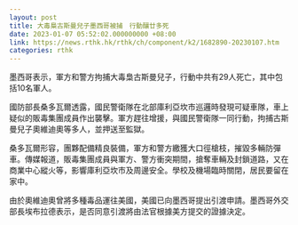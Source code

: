 ```yaml
---
layout: post
title: 大毒梟古斯曼兒子墨西哥被捕　行動釀廿多死
date: 2023-01-07 05:52:02.000000000 +08:00
link: https://news.rthk.hk/rthk/ch/component/k2/1682890-20230107.htm
categories: rthk
---
```


墨西哥表示，軍方和警方拘捕大毒梟古斯曼兒子，行動中共有29人死亡，其中包括10名軍人。

國防部長桑多瓦爾透露，國民警衛隊在北部庫利亞坎市巡邏時發現可疑車隊，車上疑似的販毒集團成員作出襲擊。軍方趕往增援，與國民警衛隊一同行動，拘捕古斯曼兒子奧維迪奧等多人，並押送至監獄。

桑多瓦爾形容，團夥配備精良裝備，軍方和警方繳獲大口徑槍枝，摧毀多輛防彈車。傳媒報道，販毒集團成員與軍方、警方衝突期間，搶奪車輛及封鎖道路，又在商業中心縱火等，影響庫利亞坎市及周邊安全。學校及機場臨時關閉，居民要留在家中。

由於奧維迪奧曾將多種毒品運往美國，美國已向墨西哥提出引渡申請。墨西哥外交部長埃布拉德表示，是否同意引渡將由法官根據美方提交的證據決定。
